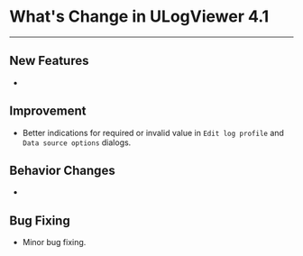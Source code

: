 ﻿# What's Change in ULogViewer 4.1
 ---

## New Features
+ 

## Improvement
+ Better indications for required or invalid value in ```Edit log profile``` and ```Data source options``` dialogs.

## Behavior Changes
+ 

## Bug Fixing
+ Minor bug fixing.